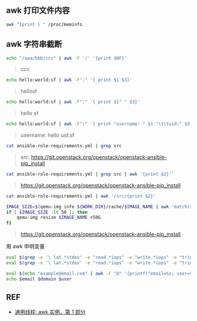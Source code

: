 ## awk 打印文件内容

```sh
awk "{print } " /proc/meminfo 
```

## awk 字符串截断

```sh
echo "/aaa/bbb/ccc" | awk -F '/' '{print $NF}'
```

> ccc

```sh
echo hello:world:sf | awk -F":" '{ print $1 $3}' 
```

> hellosf

```sh
echo hello:world:sf | awk -F":" '{ print $1" " $3}' 
```

> hello sf

```sh
echo hello:world:sf | awk -F":" '{ print "username: " $1 "\t\tuid:" $3 }'
```

> username: hello		uid:sf

```sh
cat ansible-role-requirements.yml | grep src
```

> src: https://git.openstack.org/openstack/openstack-ansible-pip_install


```sh
cat ansible-role-requirements.yml | grep src | awk '{print $2}'`
```

> https://git.openstack.org/openstack/openstack-ansible-pip_install

```sh
cat ansible-role-requirements.yml | awk '/src/{print $2}'
```

```sh
IMAGE_SIZE=$(qemu-img info ${WORK_DIR}/cache/$IMAGE_NAME | awk 'match($0,/virtual size/) {print int(strtonum($3))}')
if [ $IMAGE_SIZE -lt 50 ]; then
    qemu-img resize $IMAGE_NAME +50G
fi
```

> https://git.openstack.org/openstack/openstack-ansible-pip_install

用 awk 申明变量

```sh
eval $(grep -e '\ lat.*stdev' -e "read.*iops" -e "write.*iops" -e "trim.*iops" $OUTPUT_FILE | sed 'N;s/\n/ /g' | grep read | awk -F [=\ ,\(\)] '{printf("read_iops=%s; read_lat_unit=%s; read_lat=%s", $12, $24, $33)}')
eval $(grep -e '\ lat.*stdev' -e "read.*iops" -e "write.*iops" -e "trim.*iops" $OUTPUT_FILE | sed 'N;s/\n/ /g' | grep write | awk -F [=\ ,\(\)] '{printf("write_iops=%s; write_lat_unit=%s; write_lat=%s", $11, $23, $32)}')

eval $(echo "example@email.com" | awk -F "@" '{printf("email=%s; user=%s; domain=%s\n", $0, $1, $2)}')
echo $email $domain $user
```

## REF

* [通用线程: awk 实例，第 1 部分](http://www.ibm.com/developerworks/cn/linux/shell/awk/awk-1/)
